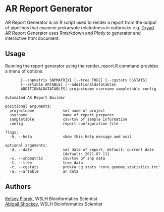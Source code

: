 # AR Report Generator

AR Report Generator is an R script used to render a report from the output of pipelines that examine prokaryote relatedness in outbreaks e.g. [Dryad](). AR Report Generator uses Rmarkdown and Plotly to generator and interactive html document.

## Usage
Running the report generator using the render_report.R command provides a menu of options:

```usage: render_report.R [--] [--help] [--opts OPTS] [--date DATE]
       [--snpmatrix SNPMATRIX] [--tree TREE] [--cgstats CGSTATS]
       [--artable ARTABLE] [--additionaldatatables
       ADDITIONALDATATABLES] projectname username sampletable config

Automated AR Report Builder

positional arguments:
  projectname             set name of project
  username                name of report preparer
  sampletable             csv/tsv of sample information
  config                  report configuration file

flags:
  -h, --help              show this help message and exit

optional arguments:
  -d, --date              set date of report, default: current date
                          [default: 2021-07-11]
  -s, --snpmatrix         csv/tsv of snp data
  -t, --tree              tree data
  -c, --cgstats           prokka cg stats 'core_genome_statistics.txt'
  -a, --artable           ar data
```
## Authors
[Kelsey Florek](https://github.com/k-florek), WSLH Bioinformatics Scientist  
[Abigail Shockey](https://github.com/AbigailShockey), WSLH Bioinformatics Scientist
